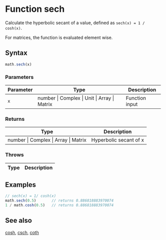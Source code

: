 <!-- Note: This file is automatically generated from source code comments. Changes made in this file will be overridden. -->

# Function sech

Calculate the hyperbolic secant of a value,
defined as `sech(x) = 1 / cosh(x)`.

For matrices, the function is evaluated element wise.


## Syntax

```js
math.sech(x)
```

### Parameters

Parameter | Type | Description
--------- | ---- | -----------
`x` | number &#124; Complex &#124; Unit &#124; Array &#124; Matrix | Function input

### Returns

Type | Description
---- | -----------
number &#124; Complex &#124; Array &#124; Matrix | Hyperbolic secant of x


### Throws

Type | Description
---- | -----------


## Examples

```js
// sech(x) = 1/ cosh(x)
math.sech(0.5)       // returns 0.886818883970074
1 / math.cosh(0.5)   // returns 0.886818883970074
```


## See also

[cosh](cosh.md),
[csch](csch.md),
[coth](coth.md)
